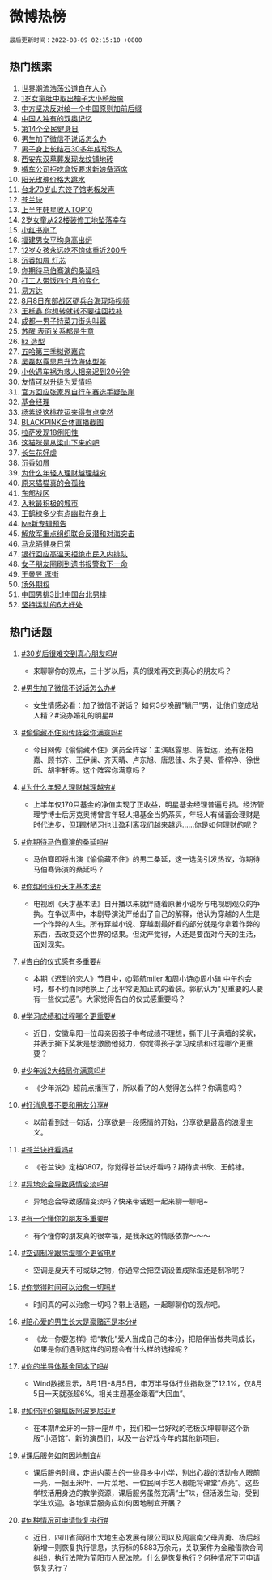 # 微博热榜

`最后更新时间：2022-08-09 02:15:10 +0800`

## 热门搜索

1. [世界潮流浩荡公道自在人心](https://m.weibo.cn/search?containerid=100103type%3D1%26t%3D10%26q%3D%23%E4%B8%96%E7%95%8C%E6%BD%AE%E6%B5%81%E6%B5%A9%E8%8D%A1%E5%85%AC%E9%81%93%E8%87%AA%E5%9C%A8%E4%BA%BA%E5%BF%83%23&stream_entry_id=51&isnewpage=1&extparam=seat%3D1%26cate%3D10103%26dgr%3D0%26filter_type%3Drealtimehot%26c_type%3D51%26pos%3D0%26display_time%3D1659982509%26pre_seqid%3D1659982509316014642281&luicode=10000011&lfid=106003type%253D25%2526t%253D3%2526disable_hot%253D1%2526filter_type%253Drealtimehot)
1. [1岁女童肚中取出柚子大小畸胎瘤](https://m.weibo.cn/search?containerid=100103type%3D1%26t%3D10%26q%3D%231%E5%B2%81%E5%A5%B3%E7%AB%A5%E8%82%9A%E4%B8%AD%E5%8F%96%E5%87%BA%E6%9F%9A%E5%AD%90%E5%A4%A7%E5%B0%8F%E7%95%B8%E8%83%8E%E7%98%A4%23&stream_entry_id=31&isnewpage=1&extparam=seat%3D1%26cate%3D0%26flag%3D0%26pos%3D0%26realpos%3D1%26dgr%3D0%26filter_type%3Drealtimehot%26c_type%3D31%26lcate%3D5001%26display_time%3D1659982509%26pre_seqid%3D1659982509316014642281&luicode=10000011&lfid=106003type%253D25%2526t%253D3%2526disable_hot%253D1%2526filter_type%253Drealtimehot)
1. [中方坚决反对给一个中国原则加前后缀](https://m.weibo.cn/search?containerid=100103type%3D1%26t%3D10%26q%3D%23%E4%B8%AD%E6%96%B9%E5%9D%9A%E5%86%B3%E5%8F%8D%E5%AF%B9%E7%BB%99%E4%B8%80%E4%B8%AA%E4%B8%AD%E5%9B%BD%E5%8E%9F%E5%88%99%E5%8A%A0%E5%89%8D%E5%90%8E%E7%BC%80%23&stream_entry_id=31&isnewpage=1&extparam=seat%3D1%26cate%3D0%26flag%3D0%26pos%3D1%26realpos%3D2%26dgr%3D0%26filter_type%3Drealtimehot%26c_type%3D31%26lcate%3D5001%26display_time%3D1659982509%26pre_seqid%3D1659982509316014642281&luicode=10000011&lfid=106003type%253D25%2526t%253D3%2526disable_hot%253D1%2526filter_type%253Drealtimehot)
1. [中国人独有的双奥记忆](https://m.weibo.cn/search?containerid=100103type%3D1%26t%3D10%26q%3D%23%E4%B8%AD%E5%9B%BD%E4%BA%BA%E7%8B%AC%E6%9C%89%E7%9A%84%E5%8F%8C%E5%A5%A5%E8%AE%B0%E5%BF%86%23&stream_entry_id=31&isnewpage=1&extparam=seat%3D1%26cate%3D0%26flag%3D0%26pos%3D2%26realpos%3D3%26dgr%3D0%26filter_type%3Drealtimehot%26c_type%3D31%26lcate%3D5001%26display_time%3D1659982509%26pre_seqid%3D1659982509316014642281&luicode=10000011&lfid=106003type%253D25%2526t%253D3%2526disable_hot%253D1%2526filter_type%253Drealtimehot)
1. [第14个全民健身日](https://m.weibo.cn/search?containerid=100103type%3D1%26t%3D10%26q%3D%23%E7%AC%AC14%E4%B8%AA%E5%85%A8%E6%B0%91%E5%81%A5%E8%BA%AB%E6%97%A5%23&stream_entry_id=31&isnewpage=1&extparam=seat%3D1%26cate%3D0%26topic_ad%3D1%26pos%3D3%26adid%3D162257%26dgr%3D0%26filter_type%3Drealtimehot%26c_type%3D31%26lcate%3D5001%26display_time%3D1659982509%26pre_seqid%3D1659982509316014642281&luicode=10000011&lfid=106003type%253D25%2526t%253D3%2526disable_hot%253D1%2526filter_type%253Drealtimehot)
1. [男生加了微信不说话怎么办](https://m.weibo.cn/search?containerid=100103type%3D1%26t%3D10%26q%3D%23%E7%94%B7%E7%94%9F%E5%8A%A0%E4%BA%86%E5%BE%AE%E4%BF%A1%E4%B8%8D%E8%AF%B4%E8%AF%9D%E6%80%8E%E4%B9%88%E5%8A%9E%23&stream_entry_id=31&isnewpage=1&extparam=seat%3D1%26cate%3D0%26flag%3D2%26pos%3D4%26realpos%3D4%26dgr%3D0%26filter_type%3Drealtimehot%26c_type%3D31%26lcate%3D5001%26display_time%3D1659982509%26pre_seqid%3D1659982509316014642281&luicode=10000011&lfid=106003type%253D25%2526t%253D3%2526disable_hot%253D1%2526filter_type%253Drealtimehot)
1. [男子身上长结石30多年成珍珠人](https://m.weibo.cn/search?containerid=100103type%3D1%26t%3D10%26q%3D%23%E7%94%B7%E5%AD%90%E8%BA%AB%E4%B8%8A%E9%95%BF%E7%BB%93%E7%9F%B330%E5%A4%9A%E5%B9%B4%E6%88%90%E7%8F%8D%E7%8F%A0%E4%BA%BA%23&stream_entry_id=31&isnewpage=1&extparam=seat%3D1%26cate%3D0%26flag%3D0%26pos%3D5%26realpos%3D5%26dgr%3D0%26filter_type%3Drealtimehot%26c_type%3D31%26lcate%3D5001%26display_time%3D1659982509%26pre_seqid%3D1659982509316014642281&luicode=10000011&lfid=106003type%253D25%2526t%253D3%2526disable_hot%253D1%2526filter_type%253Drealtimehot)
1. [西安东汉墓葬发现龙纹铺地砖](https://m.weibo.cn/search?containerid=100103type%3D1%26t%3D10%26q%3D%23%E8%A5%BF%E5%AE%89%E4%B8%9C%E6%B1%89%E5%A2%93%E8%91%AC%E5%8F%91%E7%8E%B0%E9%BE%99%E7%BA%B9%E9%93%BA%E5%9C%B0%E7%A0%96%23&stream_entry_id=31&isnewpage=1&extparam=seat%3D1%26cate%3D0%26flag%3D0%26pos%3D6%26realpos%3D6%26dgr%3D0%26filter_type%3Drealtimehot%26c_type%3D31%26lcate%3D5001%26display_time%3D1659982509%26pre_seqid%3D1659982509316014642281&luicode=10000011&lfid=106003type%253D25%2526t%253D3%2526disable_hot%253D1%2526filter_type%253Drealtimehot)
1. [婚车公司拒吃盒饭要求新娘备酒席](https://m.weibo.cn/search?containerid=100103type%3D1%26t%3D10%26q%3D%23%E5%A9%9A%E8%BD%A6%E5%85%AC%E5%8F%B8%E6%8B%92%E5%90%83%E7%9B%92%E9%A5%AD%E8%A6%81%E6%B1%82%E6%96%B0%E5%A8%98%E5%A4%87%E9%85%92%E5%B8%AD%23&stream_entry_id=31&isnewpage=1&extparam=seat%3D1%26cate%3D0%26flag%3D0%26pos%3D7%26realpos%3D7%26dgr%3D0%26filter_type%3Drealtimehot%26c_type%3D31%26lcate%3D5001%26display_time%3D1659982509%26pre_seqid%3D1659982509316014642281&luicode=10000011&lfid=106003type%253D25%2526t%253D3%2526disable_hot%253D1%2526filter_type%253Drealtimehot)
1. [阳光玫瑰价格大跳水](https://m.weibo.cn/search?containerid=100103type%3D1%26t%3D10%26q%3D%23%E9%98%B3%E5%85%89%E7%8E%AB%E7%91%B0%E4%BB%B7%E6%A0%BC%E5%A4%A7%E8%B7%B3%E6%B0%B4%23&stream_entry_id=31&isnewpage=1&extparam=seat%3D1%26cate%3D0%26flag%3D0%26pos%3D8%26realpos%3D8%26dgr%3D0%26filter_type%3Drealtimehot%26c_type%3D31%26lcate%3D5001%26display_time%3D1659982509%26pre_seqid%3D1659982509316014642281&luicode=10000011&lfid=106003type%253D25%2526t%253D3%2526disable_hot%253D1%2526filter_type%253Drealtimehot)
1. [台北70岁山东饺子馆老板发声](https://m.weibo.cn/search?containerid=100103type%3D1%26t%3D10%26q%3D%23%E5%8F%B0%E5%8C%9770%E5%B2%81%E5%B1%B1%E4%B8%9C%E9%A5%BA%E5%AD%90%E9%A6%86%E8%80%81%E6%9D%BF%E5%8F%91%E5%A3%B0%23&stream_entry_id=31&isnewpage=1&extparam=seat%3D1%26cate%3D0%26flag%3D0%26pos%3D9%26realpos%3D9%26dgr%3D0%26filter_type%3Drealtimehot%26c_type%3D31%26lcate%3D5001%26display_time%3D1659982509%26pre_seqid%3D1659982509316014642281&luicode=10000011&lfid=106003type%253D25%2526t%253D3%2526disable_hot%253D1%2526filter_type%253Drealtimehot)
1. [苍兰诀](https://m.weibo.cn/search?containerid=100103type%3D1%26t%3D10%26q%3D%E8%8B%8D%E5%85%B0%E8%AF%80&stream_entry_id=31&isnewpage=1&extparam=seat%3D1%26cate%3D0%26flag%3D0%26pos%3D10%26realpos%3D10%26dgr%3D0%26filter_type%3Drealtimehot%26c_type%3D31%26lcate%3D5001%26display_time%3D1659982509%26pre_seqid%3D1659982509316014642281&luicode=10000011&lfid=106003type%253D25%2526t%253D3%2526disable_hot%253D1%2526filter_type%253Drealtimehot)
1. [上半年韩星收入TOP10](https://m.weibo.cn/search?containerid=100103type%3D1%26t%3D10%26q%3D%23%E4%B8%8A%E5%8D%8A%E5%B9%B4%E9%9F%A9%E6%98%9F%E6%94%B6%E5%85%A5TOP10%23&stream_entry_id=31&isnewpage=1&extparam=seat%3D1%26cate%3D0%26flag%3D0%26pos%3D11%26realpos%3D11%26dgr%3D0%26filter_type%3Drealtimehot%26c_type%3D31%26lcate%3D5001%26display_time%3D1659982509%26pre_seqid%3D1659982509316014642281&luicode=10000011&lfid=106003type%253D25%2526t%253D3%2526disable_hot%253D1%2526filter_type%253Drealtimehot)
1. [2岁女童从22楼装修工地坠落幸存](https://m.weibo.cn/search?containerid=100103type%3D1%26t%3D10%26q%3D%232%E5%B2%81%E5%A5%B3%E7%AB%A5%E4%BB%8E22%E6%A5%BC%E8%A3%85%E4%BF%AE%E5%B7%A5%E5%9C%B0%E5%9D%A0%E8%90%BD%E5%B9%B8%E5%AD%98%23&stream_entry_id=31&isnewpage=1&extparam=seat%3D1%26cate%3D0%26flag%3D0%26pos%3D12%26realpos%3D12%26dgr%3D0%26filter_type%3Drealtimehot%26c_type%3D31%26lcate%3D5001%26display_time%3D1659982509%26pre_seqid%3D1659982509316014642281&luicode=10000011&lfid=106003type%253D25%2526t%253D3%2526disable_hot%253D1%2526filter_type%253Drealtimehot)
1. [小红书崩了](https://m.weibo.cn/search?containerid=100103type%3D1%26t%3D10%26q%3D%23%E5%B0%8F%E7%BA%A2%E4%B9%A6%E5%B4%A9%E4%BA%86%23&stream_entry_id=31&isnewpage=1&extparam=seat%3D1%26cate%3D0%26flag%3D0%26pos%3D13%26realpos%3D13%26dgr%3D0%26filter_type%3Drealtimehot%26c_type%3D31%26lcate%3D5001%26display_time%3D1659982509%26pre_seqid%3D1659982509316014642281&luicode=10000011&lfid=106003type%253D25%2526t%253D3%2526disable_hot%253D1%2526filter_type%253Drealtimehot)
1. [福建男女平均身高出炉](https://m.weibo.cn/search?containerid=100103type%3D1%26t%3D10%26q%3D%23%E7%A6%8F%E5%BB%BA%E7%94%B7%E5%A5%B3%E5%B9%B3%E5%9D%87%E8%BA%AB%E9%AB%98%E5%87%BA%E7%82%89%23&stream_entry_id=31&isnewpage=1&extparam=seat%3D1%26cate%3D0%26flag%3D0%26pos%3D14%26realpos%3D14%26dgr%3D0%26filter_type%3Drealtimehot%26c_type%3D31%26lcate%3D5001%26display_time%3D1659982509%26pre_seqid%3D1659982509316014642281&luicode=10000011&lfid=106003type%253D25%2526t%253D3%2526disable_hot%253D1%2526filter_type%253Drealtimehot)
1. [12岁女孩永远吃不饱体重近200斤](https://m.weibo.cn/search?containerid=100103type%3D1%26t%3D10%26q%3D%2312%E5%B2%81%E5%A5%B3%E5%AD%A9%E6%B0%B8%E8%BF%9C%E5%90%83%E4%B8%8D%E9%A5%B1%E4%BD%93%E9%87%8D%E8%BF%91200%E6%96%A4%23&stream_entry_id=31&isnewpage=1&extparam=seat%3D1%26cate%3D0%26flag%3D0%26pos%3D15%26realpos%3D15%26dgr%3D0%26filter_type%3Drealtimehot%26c_type%3D31%26lcate%3D5001%26display_time%3D1659982509%26pre_seqid%3D1659982509316014642281&luicode=10000011&lfid=106003type%253D25%2526t%253D3%2526disable_hot%253D1%2526filter_type%253Drealtimehot)
1. [沉香如屑 灯芯](https://m.weibo.cn/search?containerid=100103type%3D1%26t%3D10%26q%3D%E6%B2%89%E9%A6%99%E5%A6%82%E5%B1%91+%E7%81%AF%E8%8A%AF&stream_entry_id=31&isnewpage=1&extparam=seat%3D1%26cate%3D0%26flag%3D0%26pos%3D16%26realpos%3D16%26dgr%3D0%26filter_type%3Drealtimehot%26c_type%3D31%26lcate%3D5001%26display_time%3D1659982509%26pre_seqid%3D1659982509316014642281&luicode=10000011&lfid=106003type%253D25%2526t%253D3%2526disable_hot%253D1%2526filter_type%253Drealtimehot)
1. [你期待马伯骞演的桑延吗](https://m.weibo.cn/search?containerid=100103type%3D1%26t%3D10%26q%3D%23%E4%BD%A0%E6%9C%9F%E5%BE%85%E9%A9%AC%E4%BC%AF%E9%AA%9E%E6%BC%94%E7%9A%84%E6%A1%91%E5%BB%B6%E5%90%97%23&stream_entry_id=31&isnewpage=1&extparam=seat%3D1%26cate%3D0%26flag%3D1%26pos%3D17%26realpos%3D17%26dgr%3D0%26filter_type%3Drealtimehot%26c_type%3D31%26lcate%3D5001%26display_time%3D1659982509%26pre_seqid%3D1659982509316014642281&luicode=10000011&lfid=106003type%253D25%2526t%253D3%2526disable_hot%253D1%2526filter_type%253Drealtimehot)
1. [打工人带饭四个月的变化](https://m.weibo.cn/search?containerid=100103type%3D1%26t%3D10%26q%3D%23%E6%89%93%E5%B7%A5%E4%BA%BA%E5%B8%A6%E9%A5%AD%E5%9B%9B%E4%B8%AA%E6%9C%88%E7%9A%84%E5%8F%98%E5%8C%96%23&stream_entry_id=31&isnewpage=1&extparam=seat%3D1%26cate%3D0%26flag%3D0%26pos%3D18%26realpos%3D18%26dgr%3D0%26filter_type%3Drealtimehot%26c_type%3D31%26lcate%3D5001%26display_time%3D1659982509%26pre_seqid%3D1659982509316014642281&luicode=10000011&lfid=106003type%253D25%2526t%253D3%2526disable_hot%253D1%2526filter_type%253Drealtimehot)
1. [易方达](https://m.weibo.cn/search?containerid=100103type%3D1%26t%3D10%26q%3D%23%E6%98%93%E6%96%B9%E8%BE%BE%23&stream_entry_id=31&isnewpage=1&extparam=seat%3D1%26cate%3D0%26flag%3D0%26pos%3D19%26realpos%3D19%26dgr%3D0%26filter_type%3Drealtimehot%26c_type%3D31%26lcate%3D5001%26display_time%3D1659982509%26pre_seqid%3D1659982509316014642281&luicode=10000011&lfid=106003type%253D25%2526t%253D3%2526disable_hot%253D1%2526filter_type%253Drealtimehot)
1. [8月8日东部战区砺兵台海现场视频](https://m.weibo.cn/search?containerid=100103type%3D1%26t%3D10%26q%3D%238%E6%9C%888%E6%97%A5%E4%B8%9C%E9%83%A8%E6%88%98%E5%8C%BA%E7%A0%BA%E5%85%B5%E5%8F%B0%E6%B5%B7%E7%8E%B0%E5%9C%BA%E8%A7%86%E9%A2%91%23&stream_entry_id=31&isnewpage=1&extparam=seat%3D1%26cate%3D0%26flag%3D0%26pos%3D20%26realpos%3D20%26dgr%3D0%26filter_type%3Drealtimehot%26c_type%3D31%26lcate%3D5001%26display_time%3D1659982509%26pre_seqid%3D1659982509316014642281&luicode=10000011&lfid=106003type%253D25%2526t%253D3%2526disable_hot%253D1%2526filter_type%253Drealtimehot)
1. [王栎鑫 你想转就转不要往回找补](https://m.weibo.cn/search?containerid=100103type%3D1%26t%3D10%26q%3D%E7%8E%8B%E6%A0%8E%E9%91%AB+%E4%BD%A0%E6%83%B3%E8%BD%AC%E5%B0%B1%E8%BD%AC%E4%B8%8D%E8%A6%81%E5%BE%80%E5%9B%9E%E6%89%BE%E8%A1%A5&stream_entry_id=31&isnewpage=1&extparam=seat%3D1%26cate%3D0%26flag%3D0%26pos%3D21%26realpos%3D21%26dgr%3D0%26filter_type%3Drealtimehot%26c_type%3D31%26lcate%3D5001%26display_time%3D1659982509%26pre_seqid%3D1659982509316014642281&luicode=10000011&lfid=106003type%253D25%2526t%253D3%2526disable_hot%253D1%2526filter_type%253Drealtimehot)
1. [成都一男子持菜刀街头叫嚣](https://m.weibo.cn/search?containerid=100103type%3D1%26t%3D10%26q%3D%23%E6%88%90%E9%83%BD%E4%B8%80%E7%94%B7%E5%AD%90%E6%8C%81%E8%8F%9C%E5%88%80%E8%A1%97%E5%A4%B4%E5%8F%AB%E5%9A%A3%23&stream_entry_id=31&isnewpage=1&extparam=seat%3D1%26cate%3D0%26flag%3D0%26pos%3D22%26realpos%3D22%26dgr%3D0%26filter_type%3Drealtimehot%26c_type%3D31%26lcate%3D5001%26display_time%3D1659982509%26pre_seqid%3D1659982509316014642281&luicode=10000011&lfid=106003type%253D25%2526t%253D3%2526disable_hot%253D1%2526filter_type%253Drealtimehot)
1. [苏醒 表面关系都是生意](https://m.weibo.cn/search?containerid=100103type%3D1%26t%3D10%26q%3D%E8%8B%8F%E9%86%92+%E8%A1%A8%E9%9D%A2%E5%85%B3%E7%B3%BB%E9%83%BD%E6%98%AF%E7%94%9F%E6%84%8F&stream_entry_id=31&isnewpage=1&extparam=seat%3D1%26cate%3D0%26flag%3D0%26pos%3D23%26realpos%3D23%26dgr%3D0%26filter_type%3Drealtimehot%26c_type%3D31%26lcate%3D5001%26display_time%3D1659982509%26pre_seqid%3D1659982509316014642281&luicode=10000011&lfid=106003type%253D25%2526t%253D3%2526disable_hot%253D1%2526filter_type%253Drealtimehot)
1. [liz 造型](https://m.weibo.cn/search?containerid=100103type%3D1%26t%3D10%26q%3Dliz+%E9%80%A0%E5%9E%8B&stream_entry_id=31&isnewpage=1&extparam=seat%3D1%26cate%3D0%26flag%3D0%26pos%3D24%26realpos%3D24%26dgr%3D0%26filter_type%3Drealtimehot%26c_type%3D31%26lcate%3D5001%26display_time%3D1659982509%26pre_seqid%3D1659982509316014642281&luicode=10000011&lfid=106003type%253D25%2526t%253D3%2526disable_hot%253D1%2526filter_type%253Drealtimehot)
1. [五哈第三季拟邀嘉宾](https://m.weibo.cn/search?containerid=100103type%3D1%26t%3D10%26q%3D%23%E4%BA%94%E5%93%88%E7%AC%AC%E4%B8%89%E5%AD%A3%E6%8B%9F%E9%82%80%E5%98%89%E5%AE%BE%23&stream_entry_id=31&isnewpage=1&extparam=seat%3D1%26cate%3D0%26flag%3D0%26pos%3D25%26realpos%3D25%26dgr%3D0%26filter_type%3Drealtimehot%26c_type%3D31%26lcate%3D5001%26display_time%3D1659982509%26pre_seqid%3D1659982509316014642281&luicode=10000011&lfid=106003type%253D25%2526t%253D3%2526disable_hot%253D1%2526filter_type%253Drealtimehot)
1. [吴磊赵露思月升沧海体型差](https://m.weibo.cn/search?containerid=100103type%3D1%26t%3D10%26q%3D%23%E5%90%B4%E7%A3%8A%E8%B5%B5%E9%9C%B2%E6%80%9D%E6%9C%88%E5%8D%87%E6%B2%A7%E6%B5%B7%E4%BD%93%E5%9E%8B%E5%B7%AE%23&stream_entry_id=31&isnewpage=1&extparam=seat%3D1%26cate%3D0%26flag%3D0%26pos%3D26%26realpos%3D26%26dgr%3D0%26filter_type%3Drealtimehot%26c_type%3D31%26lcate%3D5001%26display_time%3D1659982509%26pre_seqid%3D1659982509316014642281&luicode=10000011&lfid=106003type%253D25%2526t%253D3%2526disable_hot%253D1%2526filter_type%253Drealtimehot)
1. [小伙遇车祸为救人相亲迟到20分钟](https://m.weibo.cn/search?containerid=100103type%3D1%26t%3D10%26q%3D%23%E5%B0%8F%E4%BC%99%E9%81%87%E8%BD%A6%E7%A5%B8%E4%B8%BA%E6%95%91%E4%BA%BA%E7%9B%B8%E4%BA%B2%E8%BF%9F%E5%88%B020%E5%88%86%E9%92%9F%23&stream_entry_id=31&isnewpage=1&extparam=seat%3D1%26cate%3D0%26flag%3D0%26pos%3D27%26realpos%3D27%26dgr%3D0%26filter_type%3Drealtimehot%26c_type%3D31%26lcate%3D5001%26display_time%3D1659982509%26pre_seqid%3D1659982509316014642281&luicode=10000011&lfid=106003type%253D25%2526t%253D3%2526disable_hot%253D1%2526filter_type%253Drealtimehot)
1. [友情可以升级为爱情吗](https://m.weibo.cn/search?containerid=100103type%3D1%26t%3D10%26q%3D%23%E5%8F%8B%E6%83%85%E5%8F%AF%E4%BB%A5%E5%8D%87%E7%BA%A7%E4%B8%BA%E7%88%B1%E6%83%85%E5%90%97%23&stream_entry_id=31&isnewpage=1&extparam=seat%3D1%26cate%3D0%26flag%3D0%26pos%3D28%26realpos%3D28%26dgr%3D0%26filter_type%3Drealtimehot%26c_type%3D31%26lcate%3D5001%26display_time%3D1659982509%26pre_seqid%3D1659982509316014642281&luicode=10000011&lfid=106003type%253D25%2526t%253D3%2526disable_hot%253D1%2526filter_type%253Drealtimehot)
1. [官方回应张家界自行车赛选手疑坠崖](https://m.weibo.cn/search?containerid=100103type%3D1%26t%3D10%26q%3D%23%E5%AE%98%E6%96%B9%E5%9B%9E%E5%BA%94%E5%BC%A0%E5%AE%B6%E7%95%8C%E8%87%AA%E8%A1%8C%E8%BD%A6%E8%B5%9B%E9%80%89%E6%89%8B%E7%96%91%E5%9D%A0%E5%B4%96%23&stream_entry_id=31&isnewpage=1&extparam=seat%3D1%26cate%3D0%26flag%3D0%26pos%3D29%26realpos%3D29%26dgr%3D0%26filter_type%3Drealtimehot%26c_type%3D31%26lcate%3D5001%26display_time%3D1659982509%26pre_seqid%3D1659982509316014642281&luicode=10000011&lfid=106003type%253D25%2526t%253D3%2526disable_hot%253D1%2526filter_type%253Drealtimehot)
1. [基金经理](https://m.weibo.cn/search?containerid=100103type%3D1%26t%3D10%26q%3D%E5%9F%BA%E9%87%91%E7%BB%8F%E7%90%86&stream_entry_id=31&isnewpage=1&extparam=seat%3D1%26cate%3D0%26flag%3D0%26pos%3D30%26realpos%3D30%26dgr%3D0%26filter_type%3Drealtimehot%26c_type%3D31%26lcate%3D5001%26display_time%3D1659982509%26pre_seqid%3D1659982509316014642281&luicode=10000011&lfid=106003type%253D25%2526t%253D3%2526disable_hot%253D1%2526filter_type%253Drealtimehot)
1. [杨紫说这桃花运来得有点突然](https://m.weibo.cn/search?containerid=100103type%3D1%26t%3D10%26q%3D%23%E6%9D%A8%E7%B4%AB%E8%AF%B4%E8%BF%99%E6%A1%83%E8%8A%B1%E8%BF%90%E6%9D%A5%E5%BE%97%E6%9C%89%E7%82%B9%E7%AA%81%E7%84%B6%23&stream_entry_id=31&isnewpage=1&extparam=seat%3D1%26cate%3D0%26flag%3D0%26pos%3D31%26realpos%3D31%26dgr%3D0%26filter_type%3Drealtimehot%26c_type%3D31%26lcate%3D5001%26display_time%3D1659982509%26pre_seqid%3D1659982509316014642281&luicode=10000011&lfid=106003type%253D25%2526t%253D3%2526disable_hot%253D1%2526filter_type%253Drealtimehot)
1. [BLACKPINK合体直播截图](https://m.weibo.cn/search?containerid=100103type%3D1%26t%3D10%26q%3D%23BLACKPINK%E5%90%88%E4%BD%93%E7%9B%B4%E6%92%AD%E6%88%AA%E5%9B%BE%23&stream_entry_id=31&isnewpage=1&extparam=seat%3D1%26cate%3D0%26flag%3D0%26pos%3D32%26realpos%3D32%26dgr%3D0%26filter_type%3Drealtimehot%26c_type%3D31%26lcate%3D5001%26display_time%3D1659982509%26pre_seqid%3D1659982509316014642281&luicode=10000011&lfid=106003type%253D25%2526t%253D3%2526disable_hot%253D1%2526filter_type%253Drealtimehot)
1. [拉萨发现18例阳性](https://m.weibo.cn/search?containerid=100103type%3D1%26t%3D10%26q%3D%23%E6%8B%89%E8%90%A8%E5%8F%91%E7%8E%B018%E4%BE%8B%E9%98%B3%E6%80%A7%23&stream_entry_id=31&isnewpage=1&extparam=seat%3D1%26cate%3D0%26flag%3D0%26pos%3D33%26realpos%3D33%26dgr%3D0%26filter_type%3Drealtimehot%26c_type%3D31%26lcate%3D5001%26display_time%3D1659982509%26pre_seqid%3D1659982509316014642281&luicode=10000011&lfid=106003type%253D25%2526t%253D3%2526disable_hot%253D1%2526filter_type%253Drealtimehot)
1. [这猫咪是从梁山下来的吧](https://m.weibo.cn/search?containerid=100103type%3D1%26t%3D10%26q%3D%23%E8%BF%99%E7%8C%AB%E5%92%AA%E6%98%AF%E4%BB%8E%E6%A2%81%E5%B1%B1%E4%B8%8B%E6%9D%A5%E7%9A%84%E5%90%A7%23&stream_entry_id=31&isnewpage=1&extparam=seat%3D1%26cate%3D0%26flag%3D1%26pos%3D34%26realpos%3D34%26dgr%3D0%26filter_type%3Drealtimehot%26c_type%3D31%26lcate%3D5001%26display_time%3D1659982509%26pre_seqid%3D1659982509316014642281&luicode=10000011&lfid=106003type%253D25%2526t%253D3%2526disable_hot%253D1%2526filter_type%253Drealtimehot)
1. [长生花好虐](https://m.weibo.cn/search?containerid=100103type%3D1%26t%3D10%26q%3D%23%E9%95%BF%E7%94%9F%E8%8A%B1%E5%A5%BD%E8%99%90%23&stream_entry_id=31&isnewpage=1&extparam=seat%3D1%26cate%3D0%26flag%3D0%26pos%3D35%26realpos%3D35%26dgr%3D0%26filter_type%3Drealtimehot%26c_type%3D31%26lcate%3D5001%26display_time%3D1659982509%26pre_seqid%3D1659982509316014642281&luicode=10000011&lfid=106003type%253D25%2526t%253D3%2526disable_hot%253D1%2526filter_type%253Drealtimehot)
1. [沉香如屑](http://m.weibo.cn/c/wbox?&id=j84w2uenjc&roomid=9627&q=%23%E6%B2%89%E9%A6%99%E5%A6%82%E5%B1%91%23&extparam=seat%3D1%26cate%3D0%26flag%3D0%26pos%3D36%26realpos%3D36%26dgr%3D0%26filter_type%3Drealtimehot%26c_type%3D31%26lcate%3D5001%26display_time%3D1659982509%26pre_seqid%3D1659982509316014642281&luicode=10000011&lfid=106003type%253D25%2526t%253D3%2526disable_hot%253D1%2526filter_type%253Drealtimehot)
1. [为什么年轻人理财越理越穷](https://m.weibo.cn/search?containerid=100103type%3D1%26t%3D10%26q%3D%23%E4%B8%BA%E4%BB%80%E4%B9%88%E5%B9%B4%E8%BD%BB%E4%BA%BA%E7%90%86%E8%B4%A2%E8%B6%8A%E7%90%86%E8%B6%8A%E7%A9%B7%23&stream_entry_id=31&isnewpage=1&extparam=seat%3D1%26cate%3D0%26flag%3D0%26pos%3D37%26realpos%3D37%26dgr%3D0%26filter_type%3Drealtimehot%26c_type%3D31%26lcate%3D5001%26display_time%3D1659982509%26pre_seqid%3D1659982509316014642281&luicode=10000011&lfid=106003type%253D25%2526t%253D3%2526disable_hot%253D1%2526filter_type%253Drealtimehot)
1. [原来猫猫真的会孤独](https://m.weibo.cn/search?containerid=100103type%3D1%26t%3D10%26q%3D%23%E5%8E%9F%E6%9D%A5%E7%8C%AB%E7%8C%AB%E7%9C%9F%E7%9A%84%E4%BC%9A%E5%AD%A4%E7%8B%AC%23&stream_entry_id=31&isnewpage=1&extparam=seat%3D1%26cate%3D0%26flag%3D0%26pos%3D38%26realpos%3D38%26dgr%3D0%26filter_type%3Drealtimehot%26c_type%3D31%26lcate%3D5001%26display_time%3D1659982509%26pre_seqid%3D1659982509316014642281&luicode=10000011&lfid=106003type%253D25%2526t%253D3%2526disable_hot%253D1%2526filter_type%253Drealtimehot)
1. [东部战区](https://m.weibo.cn/search?containerid=100103type%3D1%26t%3D10%26q%3D%23%E4%B8%9C%E9%83%A8%E6%88%98%E5%8C%BA%23&stream_entry_id=31&isnewpage=1&extparam=seat%3D1%26cate%3D0%26flag%3D0%26pos%3D39%26realpos%3D39%26dgr%3D0%26filter_type%3Drealtimehot%26c_type%3D31%26lcate%3D5001%26display_time%3D1659982509%26pre_seqid%3D1659982509316014642281&luicode=10000011&lfid=106003type%253D25%2526t%253D3%2526disable_hot%253D1%2526filter_type%253Drealtimehot)
1. [入秋最积极的城市](https://m.weibo.cn/search?containerid=100103type%3D1%26t%3D10%26q%3D%23%E5%85%A5%E7%A7%8B%E6%9C%80%E7%A7%AF%E6%9E%81%E7%9A%84%E5%9F%8E%E5%B8%82%23&stream_entry_id=31&isnewpage=1&extparam=seat%3D1%26cate%3D0%26flag%3D0%26pos%3D40%26realpos%3D40%26dgr%3D0%26filter_type%3Drealtimehot%26c_type%3D31%26lcate%3D5001%26display_time%3D1659982509%26pre_seqid%3D1659982509316014642281&luicode=10000011&lfid=106003type%253D25%2526t%253D3%2526disable_hot%253D1%2526filter_type%253Drealtimehot)
1. [王鹤棣多少有点幽默在身上](https://m.weibo.cn/search?containerid=100103type%3D1%26t%3D10%26q%3D%23%E7%8E%8B%E9%B9%A4%E6%A3%A3%E5%A4%9A%E5%B0%91%E6%9C%89%E7%82%B9%E5%B9%BD%E9%BB%98%E5%9C%A8%E8%BA%AB%E4%B8%8A%23&stream_entry_id=31&isnewpage=1&extparam=seat%3D1%26cate%3D0%26flag%3D0%26pos%3D41%26realpos%3D41%26dgr%3D0%26filter_type%3Drealtimehot%26c_type%3D31%26lcate%3D5001%26display_time%3D1659982509%26pre_seqid%3D1659982509316014642281&luicode=10000011&lfid=106003type%253D25%2526t%253D3%2526disable_hot%253D1%2526filter_type%253Drealtimehot)
1. [ive新专辑预告](https://m.weibo.cn/search?containerid=100103type%3D1%26t%3D10%26q%3D%23ive%E6%96%B0%E4%B8%93%E8%BE%91%E9%A2%84%E5%91%8A%23&stream_entry_id=31&isnewpage=1&extparam=seat%3D1%26cate%3D0%26flag%3D0%26pos%3D42%26realpos%3D42%26dgr%3D0%26filter_type%3Drealtimehot%26c_type%3D31%26lcate%3D5001%26display_time%3D1659982509%26pre_seqid%3D1659982509316014642281&luicode=10000011&lfid=106003type%253D25%2526t%253D3%2526disable_hot%253D1%2526filter_type%253Drealtimehot)
1. [解放军重点组织联合反潜和对海突击](https://m.weibo.cn/search?containerid=100103type%3D1%26t%3D10%26q%3D%23%E8%A7%A3%E6%94%BE%E5%86%9B%E9%87%8D%E7%82%B9%E7%BB%84%E7%BB%87%E8%81%94%E5%90%88%E5%8F%8D%E6%BD%9C%E5%92%8C%E5%AF%B9%E6%B5%B7%E7%AA%81%E5%87%BB%23&stream_entry_id=31&isnewpage=1&extparam=seat%3D1%26cate%3D0%26flag%3D0%26pos%3D43%26realpos%3D43%26dgr%3D0%26filter_type%3Drealtimehot%26c_type%3D31%26lcate%3D5001%26display_time%3D1659982509%26pre_seqid%3D1659982509316014642281&luicode=10000011&lfid=106003type%253D25%2526t%253D3%2526disable_hot%253D1%2526filter_type%253Drealtimehot)
1. [马龙晒健身日常](https://m.weibo.cn/search?containerid=100103type%3D1%26t%3D10%26q%3D%23%E9%A9%AC%E9%BE%99%E6%99%92%E5%81%A5%E8%BA%AB%E6%97%A5%E5%B8%B8%23&stream_entry_id=31&isnewpage=1&extparam=seat%3D1%26cate%3D0%26flag%3D0%26pos%3D44%26realpos%3D44%26dgr%3D0%26filter_type%3Drealtimehot%26c_type%3D31%26lcate%3D5001%26display_time%3D1659982509%26pre_seqid%3D1659982509316014642281&luicode=10000011&lfid=106003type%253D25%2526t%253D3%2526disable_hot%253D1%2526filter_type%253Drealtimehot)
1. [银行回应高温天拒绝市民入内排队](https://m.weibo.cn/search?containerid=100103type%3D1%26t%3D10%26q%3D%23%E9%93%B6%E8%A1%8C%E5%9B%9E%E5%BA%94%E9%AB%98%E6%B8%A9%E5%A4%A9%E6%8B%92%E7%BB%9D%E5%B8%82%E6%B0%91%E5%85%A5%E5%86%85%E6%8E%92%E9%98%9F%23&stream_entry_id=31&isnewpage=1&extparam=seat%3D1%26cate%3D0%26flag%3D0%26pos%3D45%26realpos%3D45%26dgr%3D0%26filter_type%3Drealtimehot%26c_type%3D31%26lcate%3D5001%26display_time%3D1659982509%26pre_seqid%3D1659982509316014642281&luicode=10000011&lfid=106003type%253D25%2526t%253D3%2526disable_hot%253D1%2526filter_type%253Drealtimehot)
1. [女子朋友圈刷到遗书报警救下一命](https://m.weibo.cn/search?containerid=100103type%3D1%26t%3D10%26q%3D%23%E5%A5%B3%E5%AD%90%E6%9C%8B%E5%8F%8B%E5%9C%88%E5%88%B7%E5%88%B0%E9%81%97%E4%B9%A6%E6%8A%A5%E8%AD%A6%E6%95%91%E4%B8%8B%E4%B8%80%E5%91%BD%23&stream_entry_id=31&isnewpage=1&extparam=seat%3D1%26cate%3D0%26flag%3D0%26pos%3D46%26realpos%3D46%26dgr%3D0%26filter_type%3Drealtimehot%26c_type%3D31%26lcate%3D5001%26display_time%3D1659982509%26pre_seqid%3D1659982509316014642281&luicode=10000011&lfid=106003type%253D25%2526t%253D3%2526disable_hot%253D1%2526filter_type%253Drealtimehot)
1. [王曼昱 逛街](https://m.weibo.cn/search?containerid=100103type%3D1%26t%3D10%26q%3D%E7%8E%8B%E6%9B%BC%E6%98%B1+%E9%80%9B%E8%A1%97&stream_entry_id=31&isnewpage=1&extparam=seat%3D1%26cate%3D0%26flag%3D0%26pos%3D47%26realpos%3D47%26dgr%3D0%26filter_type%3Drealtimehot%26c_type%3D31%26lcate%3D5001%26display_time%3D1659982509%26pre_seqid%3D1659982509316014642281&luicode=10000011&lfid=106003type%253D25%2526t%253D3%2526disable_hot%253D1%2526filter_type%253Drealtimehot)
1. [场外期权](https://m.weibo.cn/search?containerid=100103type%3D1%26t%3D10%26q%3D%23%E5%9C%BA%E5%A4%96%E6%9C%9F%E6%9D%83%23&stream_entry_id=31&isnewpage=1&extparam=seat%3D1%26cate%3D0%26flag%3D0%26pos%3D48%26realpos%3D48%26dgr%3D0%26filter_type%3Drealtimehot%26c_type%3D31%26lcate%3D5001%26display_time%3D1659982509%26pre_seqid%3D1659982509316014642281&luicode=10000011&lfid=106003type%253D25%2526t%253D3%2526disable_hot%253D1%2526filter_type%253Drealtimehot)
1. [中国男排3比1中国台北男排](https://m.weibo.cn/search?containerid=100103type%3D1%26t%3D10%26q%3D%23%E4%B8%AD%E5%9B%BD%E7%94%B7%E6%8E%923%E6%AF%941%E4%B8%AD%E5%9B%BD%E5%8F%B0%E5%8C%97%E7%94%B7%E6%8E%92%23&stream_entry_id=31&isnewpage=1&extparam=seat%3D1%26cate%3D0%26flag%3D0%26pos%3D49%26realpos%3D49%26dgr%3D0%26filter_type%3Drealtimehot%26c_type%3D31%26lcate%3D5001%26display_time%3D1659982509%26pre_seqid%3D1659982509316014642281&luicode=10000011&lfid=106003type%253D25%2526t%253D3%2526disable_hot%253D1%2526filter_type%253Drealtimehot)
1. [坚持运动的6大好处](https://m.weibo.cn/search?containerid=100103type%3D1%26t%3D10%26q%3D%23%E5%9D%9A%E6%8C%81%E8%BF%90%E5%8A%A8%E7%9A%846%E5%A4%A7%E5%A5%BD%E5%A4%84%23&stream_entry_id=31&isnewpage=1&extparam=seat%3D1%26cate%3D0%26flag%3D0%26pos%3D50%26realpos%3D50%26dgr%3D0%26filter_type%3Drealtimehot%26c_type%3D31%26lcate%3D5001%26display_time%3D1659982509%26pre_seqid%3D1659982509316014642281&luicode=10000011&lfid=106003type%253D25%2526t%253D3%2526disable_hot%253D1%2526filter_type%253Drealtimehot)

## 热门话题

1. [#30岁后很难交到真心朋友吗#](https://m.weibo.cn/search?containerid=231522type%3D1%26t%3D10%26q%3D%2330%E5%B2%81%E5%90%8E%E5%BE%88%E9%9A%BE%E4%BA%A4%E5%88%B0%E7%9C%9F%E5%BF%83%E6%9C%8B%E5%8F%8B%E5%90%97%23&stream_entry_id=128&isnewpage=1&extparam=seat%3D1%26c_type%3D128%26dgr%3D0%26unitid%3D1659957997683%26cate%3D5004%26lcate%3D5004%26pos%3D1-0-0%26display_time%3D1659982510%26pre_seqid%3D16599825100760931211&luicode=10000011&lfid=231648_-_4)
    - 来聊聊你的观点，三十岁以后，真的很难再交到真心的朋友吗？

1. [#男生加了微信不说话怎么办#](https://m.weibo.cn/search?containerid=231522type%3D1%26t%3D10%26q%3D%23%E7%94%B7%E7%94%9F%E5%8A%A0%E4%BA%86%E5%BE%AE%E4%BF%A1%E4%B8%8D%E8%AF%B4%E8%AF%9D%E6%80%8E%E4%B9%88%E5%8A%9E%23&stream_entry_id=128&isnewpage=1&extparam=seat%3D1%26c_type%3D128%26dgr%3D0%26unitid%3D1659959500216%26cate%3D5004%26lcate%3D5004%26pos%3D1-0-1%26display_time%3D1659982510%26pre_seqid%3D16599825100760931211&luicode=10000011&lfid=231648_-_4)
    - 女生情感必看：加了微信不说话？
如何3步唤醒”躺尸”男，让他们变成粘人精？#没办婚礼的明星#

1. [#偷偷藏不住网传阵容你满意吗#](https://m.weibo.cn/search?containerid=231522type%3D1%26t%3D10%26q%3D%23%E5%81%B7%E5%81%B7%E8%97%8F%E4%B8%8D%E4%BD%8F%E7%BD%91%E4%BC%A0%E9%98%B5%E5%AE%B9%E4%BD%A0%E6%BB%A1%E6%84%8F%E5%90%97%23&stream_entry_id=128&isnewpage=1&extparam=seat%3D1%26c_type%3D128%26dgr%3D0%26unitid%3D1659942675042%26cate%3D5004%26lcate%3D5004%26pos%3D1-0-2%26display_time%3D1659982510%26pre_seqid%3D16599825100760931211&luicode=10000011&lfid=231648_-_4)
    - 今日网传《偷偷藏不住》演员全阵容：主演赵露思、陈哲远，还有张柏嘉、顾书齐、王伊澜、齐天晴、卢东旭、唐思佳、朱子昊、管梓净、徐世昕、胡宇轩等。这个阵容你满意吗？

1. [#为什么年轻人理财越理越穷#](https://m.weibo.cn/search?containerid=231522type%3D1%26t%3D10%26q%3D%23%E4%B8%BA%E4%BB%80%E4%B9%88%E5%B9%B4%E8%BD%BB%E4%BA%BA%E7%90%86%E8%B4%A2%E8%B6%8A%E7%90%86%E8%B6%8A%E7%A9%B7%23&stream_entry_id=128&isnewpage=1&extparam=seat%3D1%26c_type%3D128%26dgr%3D0%26unitid%3D1659959496697%26cate%3D5004%26lcate%3D5004%26pos%3D1-0-3%26display_time%3D1659982510%26pre_seqid%3D16599825100760931211&luicode=10000011&lfid=231648_-_4)
    - 上半年仅170只基金的净值实现了正收益，明星基金经理普遍亏损。经济管理学博士后厉克奥博曾言年轻人把基金当奶茶买，年轻人有储蓄会理财是时代进步，但理财陋习也让盈利离我们越来越远......你是如何理财的呢？

1. [#你期待马伯骞演的桑延吗#](https://m.weibo.cn/search?containerid=231522type%3D1%26t%3D10%26q%3D%23%E4%BD%A0%E6%9C%9F%E5%BE%85%E9%A9%AC%E4%BC%AF%E9%AA%9E%E6%BC%94%E7%9A%84%E6%A1%91%E5%BB%B6%E5%90%97%23&stream_entry_id=128&isnewpage=1&extparam=seat%3D1%26c_type%3D128%26dgr%3D0%26unitid%3D1659952912437%26cate%3D5004%26lcate%3D5004%26pos%3D1-0-4%26display_time%3D1659982510%26pre_seqid%3D16599825100760931211&luicode=10000011&lfid=231648_-_4)
    - 马伯骞即将出演《偷偷藏不住》的男二桑延，这一选角引发热议，你期待马伯骞饰演的桑延吗？

1. [#你如何评价天才基本法#](https://m.weibo.cn/search?containerid=231522type%3D1%26t%3D10%26q%3D%23%E4%BD%A0%E5%A6%82%E4%BD%95%E8%AF%84%E4%BB%B7%E5%A4%A9%E6%89%8D%E5%9F%BA%E6%9C%AC%E6%B3%95%23&stream_entry_id=128&isnewpage=1&extparam=seat%3D1%26c_type%3D128%26dgr%3D0%26unitid%3Dm1659982237%26cate%3D5004%26lcate%3D5004%26pos%3D1-0-5%26display_time%3D1659982510%26pre_seqid%3D16599825100760931211&luicode=10000011&lfid=231648_-_4)
    - 电视剧《天才基本法》自开播以来就伴随着原著小说粉与电视剧观众的争执。在争议声中，本剧导演沈严给出了自己的解释，他认为穿越的人生是一个作弊的人生。所有穿越小说、穿越剧最好看的部分就是你拿着作弊的东西，去改变这个世界的结果。但沈严觉得，人还是要面对今天的生活，面对现实。

1. [#告白的仪式感有多重要#](https://m.weibo.cn/search?containerid=231522type%3D1%26t%3D10%26q%3D%23%E5%91%8A%E7%99%BD%E7%9A%84%E4%BB%AA%E5%BC%8F%E6%84%9F%E6%9C%89%E5%A4%9A%E9%87%8D%E8%A6%81%23&stream_entry_id=128&isnewpage=1&extparam=seat%3D1%26c_type%3D128%26dgr%3D0%26unitid%3D1659854156537%26cate%3D5004%26lcate%3D5004%26pos%3D1-0-6%26display_time%3D1659982510%26pre_seqid%3D16599825100760931211&luicode=10000011&lfid=231648_-_4)
    - 本期《迟到的恋人》节目中，@郭航miler 和周小诗@周小磕 中午约会时，都不约而同地换上了比平常更加正式的着装。郭航认为“见重要的人要有一些仪式感”。大家觉得告白的仪式感重要吗？

1. [#学习成绩和过程哪个更重要#](https://m.weibo.cn/search?containerid=231522type%3D1%26t%3D10%26q%3D%23%E5%AD%A6%E4%B9%A0%E6%88%90%E7%BB%A9%E5%92%8C%E8%BF%87%E7%A8%8B%E5%93%AA%E4%B8%AA%E6%9B%B4%E9%87%8D%E8%A6%81%23&stream_entry_id=128&isnewpage=1&extparam=seat%3D1%26c_type%3D128%26dgr%3D0%26unitid%3D1659948399748%26cate%3D5004%26lcate%3D5004%26pos%3D1-0-7%26display_time%3D1659982510%26pre_seqid%3D16599825100760931211&luicode=10000011&lfid=231648_-_4)
    - 近日，安徽阜阳一位母亲因孩子中考成绩不理想，撕下儿子满墙的奖状，并表示撕下奖状是想激励他努力，你觉得孩子学习成绩和过程哪个更重要？

1. [#少年派2大结局你满意吗#](https://m.weibo.cn/search?containerid=231522type%3D1%26t%3D10%26q%3D%23%E5%B0%91%E5%B9%B4%E6%B4%BE2%E5%A4%A7%E7%BB%93%E5%B1%80%E4%BD%A0%E6%BB%A1%E6%84%8F%E5%90%97%23&stream_entry_id=128&isnewpage=1&extparam=seat%3D1%26c_type%3D128%26dgr%3D0%26unitid%3D1659867358867%26cate%3D5004%26lcate%3D5004%26pos%3D1-0-8%26display_time%3D1659982510%26pre_seqid%3D16599825100760931211&luicode=10000011&lfid=231648_-_4)
    - 《少年派2》超前点播🈶了，所以看了的人觉得怎么样？你满意吗？

1. [#好消息要不要和朋友分享#](https://m.weibo.cn/search?containerid=231522type%3D1%26t%3D10%26q%3D%23%E5%A5%BD%E6%B6%88%E6%81%AF%E8%A6%81%E4%B8%8D%E8%A6%81%E5%92%8C%E6%9C%8B%E5%8F%8B%E5%88%86%E4%BA%AB%23&stream_entry_id=128&isnewpage=1&extparam=seat%3D1%26c_type%3D128%26dgr%3D0%26unitid%3D1659874261349%26cate%3D5004%26lcate%3D5004%26pos%3D1-0-9%26display_time%3D1659982510%26pre_seqid%3D16599825100760931211&luicode=10000011&lfid=231648_-_4)
    - 以前看到过一句话，分享欲是一段感情的开始，分享欲是最高的浪漫主义。

1. [#苍兰诀好看吗#](https://m.weibo.cn/search?containerid=231522type%3D1%26t%3D10%26q%3D%23%E8%8B%8D%E5%85%B0%E8%AF%80%E5%A5%BD%E7%9C%8B%E5%90%97%23&stream_entry_id=128&isnewpage=1&extparam=seat%3D1%26c_type%3D128%26dgr%3D0%26unitid%3D1659876364750%26cate%3D5004%26lcate%3D5004%26pos%3D1-0-10%26display_time%3D1659982510%26pre_seqid%3D16599825100760931211&luicode=10000011&lfid=231648_-_4)
    - 《苍兰诀》定档0807，你觉得苍兰诀好看吗？期待虞书欣、王鹤棣。

1. [#异地恋会导致感情变淡吗#](https://m.weibo.cn/search?containerid=231522type%3D1%26t%3D10%26q%3D%23%E5%BC%82%E5%9C%B0%E6%81%8B%E4%BC%9A%E5%AF%BC%E8%87%B4%E6%84%9F%E6%83%85%E5%8F%98%E6%B7%A1%E5%90%97%23&stream_entry_id=128&isnewpage=1&extparam=seat%3D1%26c_type%3D128%26dgr%3D0%26unitid%3Dm1659982238%26cate%3D5004%26lcate%3D5004%26pos%3D1-0-11%26display_time%3D1659982510%26pre_seqid%3D16599825100760931211&luicode=10000011&lfid=231648_-_4)
    - 异地恋会导致感情变淡吗？快来带话题一起来聊一聊吧~

1. [#有一个懂你的朋友多重要#](https://m.weibo.cn/search?containerid=231522type%3D1%26t%3D10%26q%3D%23%E6%9C%89%E4%B8%80%E4%B8%AA%E6%87%82%E4%BD%A0%E7%9A%84%E6%9C%8B%E5%8F%8B%E5%A4%9A%E9%87%8D%E8%A6%81%23&stream_entry_id=128&isnewpage=1&extparam=seat%3D1%26c_type%3D128%26dgr%3D0%26unitid%3D1659860466254%26cate%3D5004%26lcate%3D5004%26pos%3D1-0-12%26display_time%3D1659982510%26pre_seqid%3D16599825100760931211&luicode=10000011&lfid=231648_-_4)
    - 有个懂你的朋友真的很幸福，是我永远的情感依靠～～～

1. [#空调制冷跟除湿哪个更省电#](https://m.weibo.cn/search?containerid=231522type%3D1%26t%3D10%26q%3D%23%E7%A9%BA%E8%B0%83%E5%88%B6%E5%86%B7%E8%B7%9F%E9%99%A4%E6%B9%BF%E5%93%AA%E4%B8%AA%E6%9B%B4%E7%9C%81%E7%94%B5%23&stream_entry_id=128&isnewpage=1&extparam=seat%3D1%26c_type%3D128%26dgr%3D0%26unitid%3D1659856250709%26cate%3D5004%26lcate%3D5004%26pos%3D1-0-13%26display_time%3D1659982510%26pre_seqid%3D16599825100760931211&luicode=10000011&lfid=231648_-_4)
    - 空调是夏天不可或缺之物，你通常会把空调设置成除湿还是制冷呢？

1. [#你觉得时间可以治愈一切吗#](https://m.weibo.cn/search?containerid=231522type%3D1%26t%3D10%26q%3D%23%E4%BD%A0%E8%A7%89%E5%BE%97%E6%97%B6%E9%97%B4%E5%8F%AF%E4%BB%A5%E6%B2%BB%E6%84%88%E4%B8%80%E5%88%87%E5%90%97%23&stream_entry_id=128&isnewpage=1&extparam=seat%3D1%26c_type%3D128%26dgr%3D0%26unitid%3Dm1659982234%26cate%3D5004%26lcate%3D5004%26pos%3D1-0-14%26display_time%3D1659982510%26pre_seqid%3D16599825100760931211&luicode=10000011&lfid=231648_-_4)
    - 时间真的可以治愈一切吗？带上话题，一起聊聊你的观点吧。

1. [#陪心爱的男生长大是豪赌还是本分#](https://m.weibo.cn/search?containerid=231522type%3D1%26t%3D10%26q%3D%23%E9%99%AA%E5%BF%83%E7%88%B1%E7%9A%84%E7%94%B7%E7%94%9F%E9%95%BF%E5%A4%A7%E6%98%AF%E8%B1%AA%E8%B5%8C%E8%BF%98%E6%98%AF%E6%9C%AC%E5%88%86%23&stream_entry_id=128&isnewpage=1&extparam=seat%3D1%26c_type%3D128%26dgr%3D0%26unitid%3D1659855955110%26cate%3D5004%26lcate%3D5004%26pos%3D1-0-15%26display_time%3D1659982510%26pre_seqid%3D16599825100760931211&luicode=10000011&lfid=231648_-_4)
    - 《龙一你要怎样》把“教化”爱人当成自己的本分，把陪伴当做共同成长，如果是你们遇到这样的问题会有什么样的选择呢？

1. [#你的半导体基金回本了吗#](https://m.weibo.cn/search?containerid=231522type%3D1%26t%3D10%26q%3D%23%E4%BD%A0%E7%9A%84%E5%8D%8A%E5%AF%BC%E4%BD%93%E5%9F%BA%E9%87%91%E5%9B%9E%E6%9C%AC%E4%BA%86%E5%90%97%23&stream_entry_id=128&isnewpage=1&extparam=seat%3D1%26c_type%3D128%26dgr%3D0%26unitid%3D1659964905250%26cate%3D5004%26lcate%3D5004%26pos%3D1-0-16%26display_time%3D1659982510%26pre_seqid%3D16599825100760931211&luicode=10000011&lfid=231648_-_4)
    - Wind数据显示，8月1日-8月5日，申万半导体行业指数涨了12.1%，仅8月5日一天就涨超6%。相关主题基金跟着“大回血”。

1. [#如何评价镜框版阿波罗尼亚#](https://m.weibo.cn/search?containerid=231522type%3D1%26t%3D10%26q%3D%23%E5%A6%82%E4%BD%95%E8%AF%84%E4%BB%B7%E9%95%9C%E6%A1%86%E7%89%88%E9%98%BF%E6%B3%A2%E7%BD%97%E5%B0%BC%E4%BA%9A%23&stream_entry_id=128&isnewpage=1&extparam=seat%3D1%26c_type%3D128%26dgr%3D0%26unitid%3D1659946902328%26cate%3D5004%26lcate%3D5004%26pos%3D1-0-17%26display_time%3D1659982510%26pre_seqid%3D16599825100760931211&luicode=10000011&lfid=231648_-_4)
    - 在本期#金牙的一排一座# 中，我们和一台好戏的老板汉坤聊聊这个新版“小酒馆”、新的演员们，以及一台好戏今年的其他新项目。

1. [#课后服务如何因地制宜#](https://m.weibo.cn/search?containerid=231522type%3D1%26t%3D10%26q%3D%23%E8%AF%BE%E5%90%8E%E6%9C%8D%E5%8A%A1%E5%A6%82%E4%BD%95%E5%9B%A0%E5%9C%B0%E5%88%B6%E5%AE%9C%23&stream_entry_id=128&isnewpage=1&extparam=seat%3D1%26c_type%3D128%26dgr%3D0%26unitid%3D1659937874836%26cate%3D5004%26lcate%3D5004%26pos%3D1-0-18%26display_time%3D1659982510%26pre_seqid%3D16599825100760931211&luicode=10000011&lfid=231648_-_4)
    - 课后服务时间，走进内蒙古的一些县乡中小学，别出心裁的活动令人眼前一亮，一捆玉米叶、一片菜地、一位民间手艺人都能将课堂“点亮”。这些学校活用身边的教学资源，课后服务虽然充满“土”味，但活泼生动，受到学生欢迎。各地课后服务应如何因地制宜开展？

1. [#何种情况可申请恢复执行#](https://m.weibo.cn/search?containerid=231522type%3D1%26t%3D10%26q%3D%23%E4%BD%95%E7%A7%8D%E6%83%85%E5%86%B5%E5%8F%AF%E7%94%B3%E8%AF%B7%E6%81%A2%E5%A4%8D%E6%89%A7%E8%A1%8C%23&stream_entry_id=128&isnewpage=1&extparam=seat%3D1%26c_type%3D128%26dgr%3D0%26unitid%3Dm1659982220%26cate%3D5004%26lcate%3D5004%26pos%3D1-0-19%26display_time%3D1659982510%26pre_seqid%3D16599825100760931211&luicode=10000011&lfid=231648_-_4)
    - 近日，四川省简阳市大地生态发展有限公司以及周震南父母周勇、杨后超新增一则恢复执行信息，执行标的5883万余元，关联案件为金融借款合同纠纷，执行法院为简阳市人民法院。什么是恢复执行？何种情况下可申请恢复执行？

